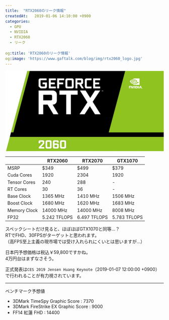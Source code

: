 ```yaml
---
title:  "RTX2060のリーク情報"
createdAt:   2019-01-06 14:10:00 +0900
categories: 
  - GPU
  - NVIDIA
  - RTX2060
  - リーク

og:title: 'RTX2060のリーク情報'
og:image: 'https://www.gaftalk.com/blog/img/rtx2060_logo.jpg'
---
```


![](/blog/img/rtx2060_logo.jpg)

|              | RTX2060      | RTX2070      | GTX1070      |
|--------------|--------------|--------------|--------------|
| MSRP         | $349         | $499         | $379         |
| Cuda Cores   | 1920         | 2304         | 1920         |
| Tensor Cores | 240          | 288          | -            |
| RT Cores     | 30           | 36           | -            |
| Base Clock   | 1365 MHz     | 1410 MHz     | 1506 MHz     |
| Boost Clock  | 1680 MHz     | 1620 MHz     | 1683 MHz     |
| Memory Clock | 14000 MHz    | 14000 MHz    | 8008 MHz     |
| FP32         | 5.242 TFLOPS | 6.497 TFLOPS | 5.783 TFLOPS |

スペックシートだけ見ると、ほぼほぼGTX1070と同等…？  
RTでFHD、30FPSがターゲットと思われます。  
（高FPS至上主義の現市場では受け入れられにくいとは思いますが…）

日本円予想価格は税込￥59,800ですかね。  
4万円台はまずなさそう。

正式発表は`CES 2019 Jensen Huang Keynote`（2019-01-07 12:00:00 +0900）で行われることが有力視されています。

***
ベンチマーク予想値

* 3DMark TimeSpy Graphic Score : 7370
* 3DMark FireStrike EX Graphic Score : 9000
* FF14 紅蓮 FHD : 14400